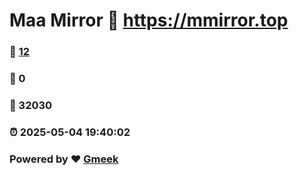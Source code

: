 # Maa Mirror :link: https://mmirror.top 
### :page_facing_up: [12](https://mmirror.top/tag.html) 
### :speech_balloon: 0 
### :hibiscus: 32030 
### :alarm_clock: 2025-05-04 19:40:02 
### Powered by :heart: [Gmeek](https://github.com/Meekdai/Gmeek)
